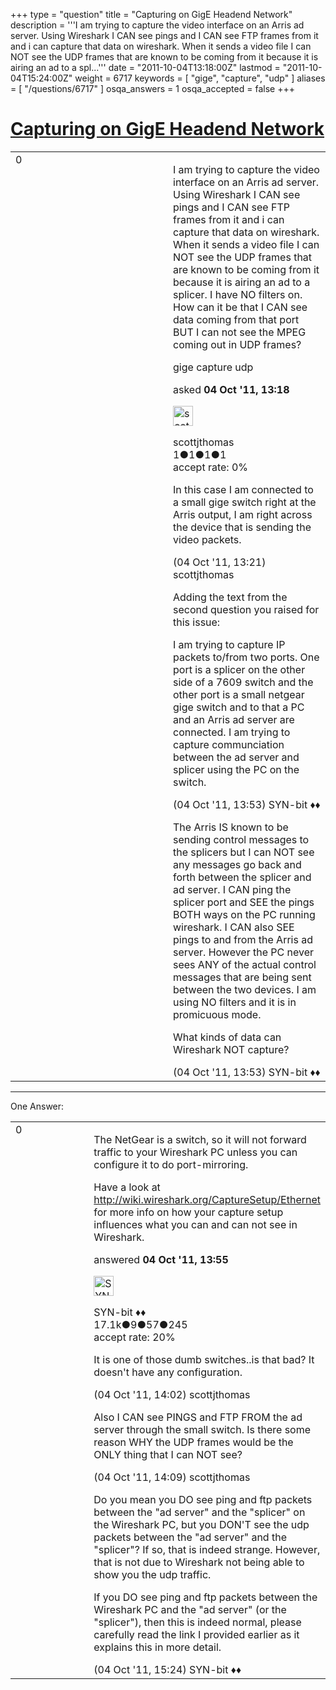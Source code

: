 +++
type = "question"
title = "Capturing on GigE Headend Network"
description = '''I am trying to capture the video interface on an Arris ad server. Using Wireshark I CAN see pings and I CAN see FTP frames from it and i can capture that data on wireshark. When it sends a video file I can NOT see the UDP frames that are known to be coming from it because it is airing an ad to a spl...'''
date = "2011-10-04T13:18:00Z"
lastmod = "2011-10-04T15:24:00Z"
weight = 6717
keywords = [ "gige", "capture", "udp" ]
aliases = [ "/questions/6717" ]
osqa_answers = 1
osqa_accepted = false
+++

<div class="headNormal">

# [Capturing on GigE Headend Network](/questions/6717/capturing-on-gige-headend-network)

</div>

<div id="main-body">

<div id="askform">

<table id="question-table" style="width:100%;"><colgroup><col style="width: 50%" /><col style="width: 50%" /></colgroup><tbody><tr class="odd"><td style="width: 30px; vertical-align: top"><div class="vote-buttons"><span id="post-6717-upvote" class="ajax-command post-vote up" rel="nofollow" title="I like this post (click again to cancel)"> </span><div id="post-6717-score" class="post-score" title="current number of votes">0</div><span id="post-6717-downvote" class="ajax-command post-vote down" rel="nofollow" title="I dont like this post (click again to cancel)"> </span> <span id="favorite-mark" class="ajax-command favorite-mark" rel="nofollow" title="mark/unmark this question as favorite (click again to cancel)"> </span><div id="favorite-count" class="favorite-count"></div></div></td><td><div id="item-right"><div class="question-body"><p>I am trying to capture the video interface on an Arris ad server. Using Wireshark I CAN see pings and I CAN see FTP frames from it and i can capture that data on wireshark. When it sends a video file I can NOT see the UDP frames that are known to be coming from it because it is airing an ad to a splicer. I have NO filters on. How can it be that I CAN see data coming from that port BUT I can not see the MPEG coming out in UDP frames?</p></div><div id="question-tags" class="tags-container tags"><span class="post-tag tag-link-gige" rel="tag" title="see questions tagged &#39;gige&#39;">gige</span> <span class="post-tag tag-link-capture" rel="tag" title="see questions tagged &#39;capture&#39;">capture</span> <span class="post-tag tag-link-udp" rel="tag" title="see questions tagged &#39;udp&#39;">udp</span></div><div id="question-controls" class="post-controls"></div><div class="post-update-info-container"><div class="post-update-info post-update-info-user"><p>asked <strong>04 Oct '11, 13:18</strong></p><img src="https://secure.gravatar.com/avatar/e801d8e1558a4375c2c15dc9bbac75c9?s=32&amp;d=identicon&amp;r=g" class="gravatar" width="32" height="32" alt="scottjthomas&#39;s gravatar image" /><p><span>scottjthomas</span><br />
<span class="score" title="1 reputation points">1</span><span title="1 badges"><span class="badge1">●</span><span class="badgecount">1</span></span><span title="1 badges"><span class="silver">●</span><span class="badgecount">1</span></span><span title="1 badges"><span class="bronze">●</span><span class="badgecount">1</span></span><br />
<span class="accept_rate" title="Rate of the user&#39;s accepted answers">accept rate:</span> <span title="scottjthomas has no accepted answers">0%</span></p></div></div><div id="comments-container-6717" class="comments-container"><span id="6718"></span><div id="comment-6718" class="comment"><div id="post-6718-score" class="comment-score"></div><div class="comment-text"><p>In this case I am connected to a small gige switch right at the Arris output, I am right across the device that is sending the video packets.</p></div><div id="comment-6718-info" class="comment-info"><span class="comment-age">(04 Oct '11, 13:21)</span> <span class="comment-user userinfo">scottjthomas</span></div></div><span id="6721"></span><div id="comment-6721" class="comment"><div id="post-6721-score" class="comment-score"></div><div class="comment-text"><p>Adding the text from the second question you raised for this issue:</p><p>I am trying to capture IP packets to/from two ports. One port is a splicer on the other side of a 7609 switch and the other port is a small netgear gige switch and to that a PC and an Arris ad server are connected. I am trying to capture communciation between the ad server and splicer using the PC on the switch.</p></div><div id="comment-6721-info" class="comment-info"><span class="comment-age">(04 Oct '11, 13:53)</span> <span class="comment-user userinfo">SYN-bit ♦♦</span></div></div><span id="6722"></span><div id="comment-6722" class="comment"><div id="post-6722-score" class="comment-score"></div><div class="comment-text"><p>The Arris IS known to be sending control messages to the splicers but I can NOT see any messages go back and forth between the splicer and ad server. I CAN ping the splicer port and SEE the pings BOTH ways on the PC running wireshark. I CAN also SEE pings to and from the Arris ad server. However the PC never sees ANY of the actual control messages that are being sent between the two devices. I am using NO filters and it is in promicuous mode.</p><p>What kinds of data can Wireshark NOT capture?</p></div><div id="comment-6722-info" class="comment-info"><span class="comment-age">(04 Oct '11, 13:53)</span> <span class="comment-user userinfo">SYN-bit ♦♦</span></div></div></div><div id="comment-tools-6717" class="comment-tools"></div><div class="clear"></div><div id="comment-6717-form-container" class="comment-form-container"></div><div class="clear"></div></div></td></tr></tbody></table>

------------------------------------------------------------------------

<div class="tabBar">

<span id="sort-top"></span>

<div class="headQuestions">

One Answer:

</div>

</div>

<span id="6724"></span>

<div id="answer-container-6724" class="answer">

<table style="width:100%;"><colgroup><col style="width: 50%" /><col style="width: 50%" /></colgroup><tbody><tr class="odd"><td style="width: 30px; vertical-align: top"><div class="vote-buttons"><span id="post-6724-upvote" class="ajax-command post-vote up" rel="nofollow" title="I like this post (click again to cancel)"> </span><div id="post-6724-score" class="post-score" title="current number of votes">0</div><span id="post-6724-downvote" class="ajax-command post-vote down" rel="nofollow" title="I dont like this post (click again to cancel)"> </span></div></td><td><div class="item-right"><div class="answer-body"><p>The NetGear is a switch, so it will not forward traffic to your Wireshark PC unless you can configure it to do port-mirroring.</p><p>Have a look at <a href="http://wiki.wireshark.org/CaptureSetup/Ethernet">http://wiki.wireshark.org/CaptureSetup/Ethernet</a> for more info on how your capture setup influences what you can and can not see in Wireshark.</p></div><div class="answer-controls post-controls"></div><div class="post-update-info-container"><div class="post-update-info post-update-info-user"><p>answered <strong>04 Oct '11, 13:55</strong></p><img src="https://secure.gravatar.com/avatar/7901a94d8fdd1f9f47cda9a32fcfa177?s=32&amp;d=identicon&amp;r=g" class="gravatar" width="32" height="32" alt="SYN-bit&#39;s gravatar image" /><p><span>SYN-bit ♦♦</span><br />
<span class="score" title="17094 reputation points"><span>17.1k</span></span><span title="9 badges"><span class="badge1">●</span><span class="badgecount">9</span></span><span title="57 badges"><span class="silver">●</span><span class="badgecount">57</span></span><span title="245 badges"><span class="bronze">●</span><span class="badgecount">245</span></span><br />
<span class="accept_rate" title="Rate of the user&#39;s accepted answers">accept rate:</span> <span title="SYN-bit has 174 accepted answers">20%</span></p></div></div><div id="comments-container-6724" class="comments-container"><span id="6725"></span><div id="comment-6725" class="comment"><div id="post-6725-score" class="comment-score"></div><div class="comment-text"><p>It is one of those dumb switches..is that bad? It doesn't have any configuration.</p></div><div id="comment-6725-info" class="comment-info"><span class="comment-age">(04 Oct '11, 14:02)</span> <span class="comment-user userinfo">scottjthomas</span></div></div><span id="6726"></span><div id="comment-6726" class="comment"><div id="post-6726-score" class="comment-score"></div><div class="comment-text"><p>Also I CAN see PINGS and FTP FROM the ad server through the small switch. Is there some reason WHY the UDP frames would be the ONLY thing that I can NOT see?</p></div><div id="comment-6726-info" class="comment-info"><span class="comment-age">(04 Oct '11, 14:09)</span> <span class="comment-user userinfo">scottjthomas</span></div></div><span id="6727"></span><div id="comment-6727" class="comment"><div id="post-6727-score" class="comment-score"></div><div class="comment-text"><p>Do you mean you DO see ping and ftp packets between the "ad server" and the "splicer" on the Wireshark PC, but you DON'T see the udp packets between the "ad server" and the "splicer"? If so, that is indeed strange. However, that is not due to Wireshark not being able to show you the udp traffic.</p><p>If you DO see ping and ftp packets between the Wireshark PC and the "ad server" (or the "splicer"), then this is indeed normal, please carefully read the link I provided earlier as it explains this in more detail.</p></div><div id="comment-6727-info" class="comment-info"><span class="comment-age">(04 Oct '11, 15:24)</span> <span class="comment-user userinfo">SYN-bit ♦♦</span></div></div></div><div id="comment-tools-6724" class="comment-tools"></div><div class="clear"></div><div id="comment-6724-form-container" class="comment-form-container"></div><div class="clear"></div></div></td></tr></tbody></table>

</div>

<div class="paginator-container-left">

</div>

</div>

</div>

